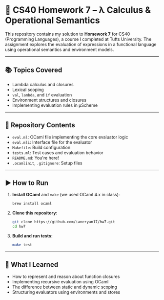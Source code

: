 # 🧠 CS40 Homework 7 – λ Calculus & Operational Semantics

This repository contains my solution to **Homework 7** for CS40 (Programming Languages), a course I completed at Tufts University. The assignment explores the evaluation of expressions in a functional language using operational semantics and environment models.

---

## 📚 Topics Covered

- Lambda calculus and closures
- Lexical scoping
- `val`, `lambda`, and `if` evaluation
- Environment structures and closures
- Implementing evaluation rules in μScheme

---

## 📂 Repository Contents

- `eval.ml`: OCaml file implementing the core evaluator logic
- `eval.mli`: Interface file for the evaluator
- `Makefile`: Build configuration
- `tests.ml`: Test cases and evaluation behavior
- `README.md`: You're here!
- `.ocamlinit`, `.gitignore`: Setup files

---

## ▶️ How to Run

1. **Install OCaml** and `make` (we used OCaml 4.x in class):
   ```bash
   brew install ocaml
    ```

2. **Clone this repository:**
   ```bash
   git clone https://github.com/ianeryan17/hw7.git
   cd hw7
   ```

3. **Build and run tests:**
   ```bash
   make test
   ```

---

## 🧠 What I Learned

- How to represent and reason about function closures
- Implementing recursive evaluation using OCaml
- The difference between static and dynamic scoping
- Structuring evaluators using environments and stores
